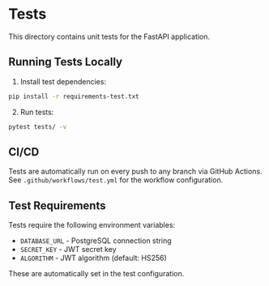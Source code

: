 # Tests

This directory contains unit tests for the FastAPI application.

## Running Tests Locally

1. Install test dependencies:
```bash
pip install -r requirements-test.txt
```

2. Run tests:
```bash
pytest tests/ -v
```

## CI/CD

Tests are automatically run on every push to any branch via GitHub Actions.
See `.github/workflows/test.yml` for the workflow configuration.

## Test Requirements

Tests require the following environment variables:
- `DATABASE_URL` - PostgreSQL connection string
- `SECRET_KEY` - JWT secret key
- `ALGORITHM` - JWT algorithm (default: HS256)

These are automatically set in the test configuration.
